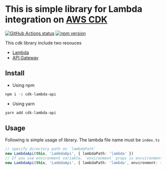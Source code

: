 # This is simple library for Lambda integration on [AWS CDK](https://aws.amazon.com/cdk/)

[![GitHub Actions status](https://github.com/ufoo68/cdk-lambda-api/workflows/cdk/badge.svg)](https://github.com/ufoo68/cdk-lambda-api/actions)
[![npm version](https://badge.fury.io/js/cdk-lambda-api.svg)](https://badge.fury.io/js/cdk-lambda-api)

This cdk library include two resouces

- [Lambda](https://aws.amazon.com/lambda/)
- [API Gateway](https://aws.amazon.com/api-gateway/)

## Install

- Using npm

```bash
npm i -s cdk-lambda-api
```

- Using yarn

```bash
yarn add cdk-lambda-api
```

## Usage

Following is simple usage of library. The lambda file name must be `index.ts`

```typescript
// specify directory path on `lambdaPath`
new LambdaApi(this, 'LambdaApi', { lambdaPath: 'lambda' })
// If you use environment variable, `environment` props is encvironment variables
new LambdaApi(this, 'LambdaApi', { lambdaPath: 'lambda', environment: { key: value } })
```
